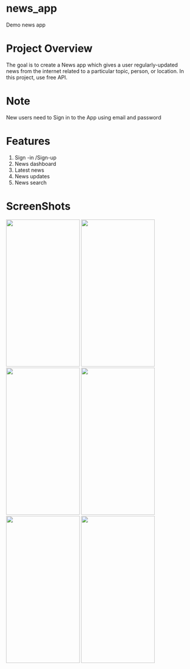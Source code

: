 # news_app
Demo news app 

# Project Overview
The goal is to create a News  app which gives a user regularly-updated news from the internet related to a particular topic, person, or location. In this project, use free API.

# Note
New users need to Sign in to the App using email and password

# Features
1. Sign -in /Sign-up
2. News dashboard 
3. Latest news
4. News updates
5. News search

# ScreenShots
<img src="https://user-images.githubusercontent.com/107310211/173305538-43aacceb-8080-4f94-a706-a3f58a270b90.png" data-canonical-src="https://user-images.githubusercontent.com/107310211/173305538-43aacceb-8080-4f94-a706-a3f58a270b90.png" width="200" height="400" /> <img src="https://user-images.githubusercontent.com/107310211/173305581-30f0c5fb-0ded-45c9-9389-8ed43870cd60.png" data-canonical-src="https://user-images.githubusercontent.com/107310211/173305581-30f0c5fb-0ded-45c9-9389-8ed43870cd60.png" width="200" height="400" /> <img src="https://user-images.githubusercontent.com/107310211/173305611-cc5662a0-6204-41ed-ba06-badbd2972ac8.png" data-canonical-src="https://user-images.githubusercontent.com/107310211/173305611-cc5662a0-6204-41ed-ba06-badbd2972ac8.png" width="200" height="400" /> <img src="https://user-images.githubusercontent.com/107310211/173305634-1baa1d0b-24ff-4f06-a9ce-6489c52e5986.png" data-canonical-src="https://user-images.githubusercontent.com/107310211/173305634-1baa1d0b-24ff-4f06-a9ce-6489c52e5986.png" width="200" height="400" /> <img src="https://user-images.githubusercontent.com/107310211/173305661-599b625a-8bdc-40ec-9f5c-2ef2a8e9a0cd.png" data-canonical-src="https://user-images.githubusercontent.com/107310211/173305661-599b625a-8bdc-40ec-9f5c-2ef2a8e9a0cd.png" width="200" height="400" /> <img src="https://user-images.githubusercontent.com/107310211/173305716-d2bb6366-0dc6-40e2-9950-3494353a375f.png" data-canonical-src="https://user-images.githubusercontent.com/107310211/173305716-d2bb6366-0dc6-40e2-9950-3494353a375f.png" width="200" height="400" />
